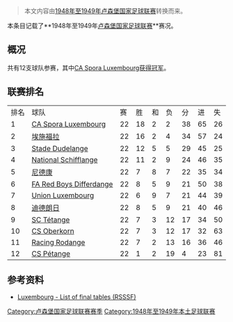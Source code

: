 > 本文内容由[1948年至1949年卢森堡国家足球联赛](https://zh.wikipedia.org/wiki/1948年至1949年卢森堡国家足球联赛)转换而来。


本条目记载了**1948年至1949年[卢森堡国家足球联赛](https://zh.wikipedia.org/wiki/卢森堡国家足球联赛 "wikilink")**赛况。

## 概况

共有12支球队参赛，其中[CA Spora Luxembourg获得冠军](https://zh.wikipedia.org/wiki/CA_Spora_Luxembourg "wikilink")。

## 联赛排名

|    |                                                                                             |    |    |   |    |    |    |    |
| -- | ------------------------------------------------------------------------------------------- | -- | -- | - | -- | -- | -- | -- |
| 排名 | 球队                                                                                          | 赛  | 胜  | 和 | 负  | 分  | 进  | 失  |
| 1  | [CA Spora Luxembourg](https://zh.wikipedia.org/wiki/CA_Spora_Luxembourg "wikilink")         | 22 | 18 | 2 | 2  | 38 | 65 | 26 |
| 2  | [埃施福拉](https://zh.wikipedia.org/wiki/埃施福拉体育俱乐部 "wikilink")                                  | 22 | 16 | 2 | 4  | 34 | 57 | 24 |
| 3  | [Stade Dudelange](https://zh.wikipedia.org/wiki/Stade_Dudelange "wikilink")                 | 22 | 12 | 5 | 5  | 29 | 45 | 25 |
| 4  | [National Schifflange](https://zh.wikipedia.org/wiki/National_Schifflange "wikilink")       | 22 | 11 | 2 | 9  | 24 | 46 | 35 |
| 5  | [尼德康](https://zh.wikipedia.org/wiki/尼德康足球俱乐部 "wikilink")                                    | 22 | 7  | 8 | 7  | 22 | 35 | 34 |
| 6  | [FA Red Boys Differdange](https://zh.wikipedia.org/wiki/FA_Red_Boys_Differdange "wikilink") | 22 | 8  | 5 | 9  | 21 | 50 | 38 |
| 7  | [Union Luxembourg](https://zh.wikipedia.org/wiki/Union_Luxembourg "wikilink")               | 22 | 6  | 9 | 7  | 21 | 44 | 39 |
| 8  | [迪德朗日](https://zh.wikipedia.org/wiki/迪德朗日足球俱乐部 "wikilink")                                  | 22 | 8  | 5 | 9  | 21 | 40 | 46 |
| 9  | [SC Tétange](https://zh.wikipedia.org/wiki/SC_Tétange "wikilink")                           | 22 | 7  | 3 | 12 | 17 | 34 | 50 |
| 10 | [CS Oberkorn](https://zh.wikipedia.org/wiki/CS_Oberkorn "wikilink")                         | 22 | 7  | 3 | 12 | 17 | 32 | 63 |
| 11 | [Racing Rodange](https://zh.wikipedia.org/wiki/Racing_Rodange "wikilink")                   | 22 | 7  | 2 | 13 | 16 | 36 | 46 |
| 12 | [CS Pétange](https://zh.wikipedia.org/wiki/CS_Pétange "wikilink")                           | 22 | 1  | 2 | 19 | 4  | 23 | 81 |

## 参考资料

  - [Luxembourg - List of final tables (RSSSF)](http://www.rsssf.com/tablesl/luxhist.html)

[Category:卢森堡国家足球联赛赛季](https://zh.wikipedia.org/wiki/Category:卢森堡国家足球联赛赛季 "wikilink") [Category:1948年至1949年本土足球联赛](https://zh.wikipedia.org/wiki/Category:1948年至1949年本土足球联赛 "wikilink")